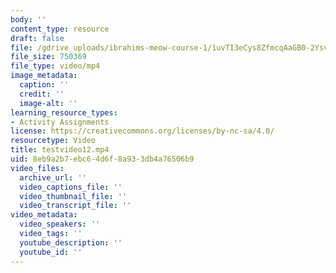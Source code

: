 ```yaml
---
body: ''
content_type: resource
draft: false
file: /gdrive_uploads/ibrahims-meow-course-1/1uvTI3eCys8ZfmcqAaGB0-2Ysv4gcSrpp/testvideo12.mp4
file_size: 750369
file_type: video/mp4
image_metadata:
  caption: ''
  credit: ''
  image-alt: ''
learning_resource_types:
- Activity Assignments
license: https://creativecommons.org/licenses/by-nc-sa/4.0/
resourcetype: Video
title: testvideo12.mp4
uid: 8eb9a2b7-ebc6-4d6f-8a93-3db4a76506b9
video_files:
  archive_url: ''
  video_captions_file: ''
  video_thumbnail_file: ''
  video_transcript_file: ''
video_metadata:
  video_speakers: ''
  video_tags: ''
  youtube_description: ''
  youtube_id: ''
---
```

